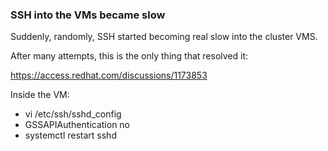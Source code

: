 ### SSH into the VMs became slow

Suddenly, randomly, SSH started becoming real slow into the cluster VMS.

After many attempts, this is the only thing that resolved it:

https://access.redhat.com/discussions/1173853

Inside the VM:

- vi /etc/ssh/sshd_config
- GSSAPIAuthentication no
- systemctl restart sshd
